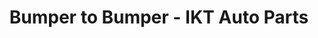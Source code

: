 ---
title: "Bumper to Bumper - IKT Auto Parts"
url: /princeton/bumper-to-bumper-ikt-auto-parts/
shop: Autoteile
---